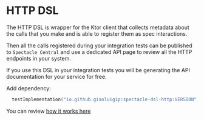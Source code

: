 # HTTP DSL

The HTTP DSL is wrapper for the Ktor client that collects metadata about the calls that you make and is able to register them as spec interactions.

Then all the calls registered during your integration tests can be published to `Spectacle Central` and use a dedicated API page to review all the
HTTP endpoints in your system.

If you use this DSL in your integration tests you will be generating the API documentation for your service for free.

Add dependency:

```kotlin
  testImplementation("io.github.gianluigip:spectacle-dsl-http:VERSION")
```

You can review [how it works here](./docs/HttpDsl.md)
